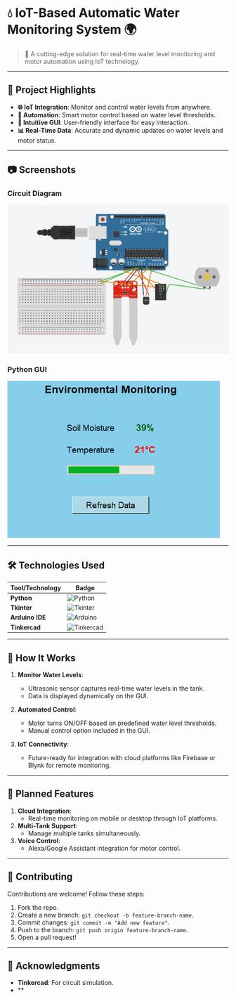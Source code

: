 # 💧 **IoT-Based Automatic Water Monitoring System** 🌍  
> 🌟 A cutting-edge solution for real-time water level monitoring and motor automation using IoT technology.  

---

## 🚀 **Project Highlights**  
- **🌐 IoT Integration**: Monitor and control water levels from anywhere.  
- **🤖 Automation**: Smart motor control based on water level thresholds.  
- **🎨 Intuitive GUI**: User-friendly interface for easy interaction.  
- **📊 Real-Time Data**: Accurate and dynamic updates on water levels and motor status.  

---

## 📷 **Screenshots**  
### Circuit Diagram  
![Circuit Diagram](https://github.com/hisn00/IOT-Automatic-Plant-Watering-System/blob/main/Components.png?raw=true)  

### Python GUI  
![Python GUI](https://github.com/hisn00/IOT-Automatic-Plant-Watering-System/blob/main/Main%20GUI.png?raw=true)  

---

## 🛠️ **Technologies Used**  
| Tool/Technology       | Badge |  
|------------------------|-------|  
| **Python**            | ![Python](https://img.shields.io/badge/Python-3.9-blue) |  
| **Tkinter**           | ![Tkinter](https://img.shields.io/badge/Tkinter-3.9-green) |  
| **Arduino IDE**       | ![Arduino](https://img.shields.io/badge/Arduino-IDE-orange) |  
| **Tinkercad**         | ![Tinkercad](https://img.shields.io/badge/Tinkercad-Online-blue) |  

---

## 🌟 **How It Works**  
1. **Monitor Water Levels**:  
   - Ultrasonic sensor captures real-time water levels in the tank.  
   - Data is displayed dynamically on the GUI.  

2. **Automated Control**:  
   - Motor turns ON/OFF based on predefined water level thresholds.  
   - Manual control option included in the GUI.  

3. **IoT Connectivity**:  
   - Future-ready for integration with cloud platforms like Firebase or Blynk for remote monitoring.  

---

## 🎉 **Planned Features**  
1. **Cloud Integration**:  
   - Real-time monitoring on mobile or desktop through IoT platforms.  
2. **Multi-Tank Support**:  
   - Manage multiple tanks simultaneously.  
3. **Voice Control**:  
   - Alexa/Google Assistant integration for motor control.  

---

## 🤝 **Contributing**  
Contributions are welcome! Follow these steps:  
1. Fork the repo.  
2. Create a new branch: `git checkout -b feature-branch-name`.  
3. Commit changes: `git commit -m "Add new feature"`.  
4. Push to the branch: `git push origin feature-branch-name`.  
5. Open a pull request!  

---

## 🏅 **Acknowledgments**  
- **Tinkercad**: For circuit simulation.  
- **